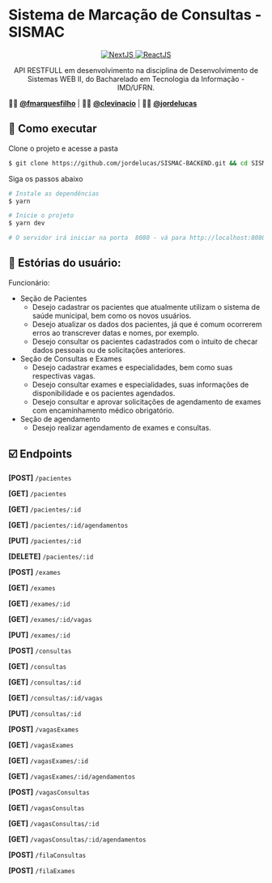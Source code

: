 # Sistema de Marcação de Consultas - SISMAC

<p align="center">
  <a target="_blank" href="https://nodejs.org/en/">
      <img alt="NextJS" src="https://img.shields.io/static/v1?color=green&label=Node&message=JS&?style=for-the-badge&logo=Node.js">
  </a>
  <a target="_blank" href="https://www.typescriptlang.org">
    <img alt="ReactJS" src="https://img.shields.io/static/v1?color=blue&label=Typescript&message=JS&?style=for-the-badge&logo=Typescript"> 
  </a>
  </a>
</p>

<p align="center">
API RESTFULL em desenvolvimento na disciplina de Desenvolvimento de Sistemas WEB II, do Bacharelado em Tecnologia da Informação - IMD/UFRN.
</p>


:man_teacher: [**@fmarquesfilho**](https://github.com/fmarquesfilho) | :man_technologist: [**@clevinacio**](https://github.com/clevinacio) | :man_technologist: [**@jordelucas**](https://github.com/jordelucas)

## :rocket: Como executar

Clone o projeto e acesse a pasta

```bash
$ git clone https://github.com/jordelucas/SISMAC-BACKEND.git && cd SISMAC-BACKEND
```

Siga os passos abaixo
```bash
# Instale as dependências
$ yarn

# Inicie o projeto
$ yarn dev

# O servidor irá iniciar na porta  8080 - vá para http://localhost:8080
```

## :book: Estórias do usuário: 

Funcionário:

* Seção de Pacientes
  * Desejo cadastrar os pacientes que atualmente utilizam o sistema de saúde municipal, bem como os novos usuários.
  * Desejo atualizar os dados dos pacientes, já que é comum ocorrerem erros ao transcrever datas e nomes, por exemplo.
  * Desejo consultar os pacientes cadastrados com o intuito de checar dados pessoais ou de solicitações anteriores.
* Seção de Consultas e Exames
  * Desejo cadastrar exames e especialidades, bem como suas respectivas vagas.
  * Desejo consultar exames e especialidades, suas informações de disponibilidade e os pacientes agendados.
  * Desejo consultar e aprovar solicitações de agendamento de exames com encaminhamento médico obrigatório.
* Seção de agendamento
  * Desejo realizar agendamento de exames e consultas.

## :ballot_box_with_check: Endpoints ##

**[POST]**    `/pacientes`

**[GET]**     `/pacientes` 

**[GET]**     `/pacientes/:id` 

**[GET]**     `/pacientes/:id/agendamentos`

**[PUT]**     `/pacientes/:id` 

**[DELETE]**  `/pacientes/:id`

**[POST]**    `/exames` 

**[GET]**     `/exames` 

**[GET]**     `/exames/:id` 

**[GET]**     `/exames/:id/vagas` 

**[PUT]**     `/exames/:id` 

**[POST]**     `/consultas` 

**[GET]**     `/consultas` 

**[GET]**     `/consultas/:id` 

**[GET]**     `/consultas/:id/vagas` 

**[PUT]**     `/consultas/:id`

**[POST]**     `/vagasExames`

**[GET]**     `/vagasExames`

**[GET]**     `/vagasExames/:id`

**[GET]**     `/vagasExames/:id/agendamentos`

**[POST]**     `/vagasConsultas` 

**[GET]**     `/vagasConsultas`

**[GET]**     `/vagasConsultas/:id`

**[GET]**     `/vagasConsultas/:id/agendamentos`

**[POST]**     `/filaConsultas` 

**[POST]**     `/filaExames`
